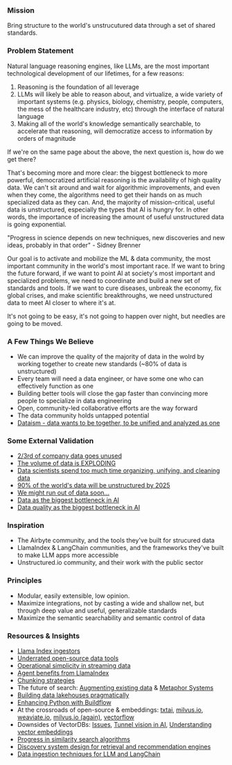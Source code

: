 ### Mission
Bring structure to the world's unstrucutured data through a set of shared standards.


### Problem Statement
Natural language reasoning engines, like LLMs, are the most important technological development of our lifetimes, for a few reasons:

1) Reasoning is the foundation of all leverage
2) LLMs will likely be able to reason about, and virtualize, a wide variety of important systems (e.g. physics, biology, chemistry, people, computers, the mess of the healthcare industry, etc) through the interface of natural language
3) Making all of the world's knowledge semantically searchable, to accelerate that reasoning, will democratize access to information by orders of magnitude
   
If we're on the same page about the above, the next question is, how do we get there?

That's becoming more and more clear: the biggest bottleneck to more powerful, democratized artificial reasoning is the availability of high quality data. We can't sit around and wait for algorithmic improvements, and even when they come, the algorithms need to get their hands on as much specialized data as they can. And, the majority of mission-critical, useful data is unstructured, especially the types that AI is hungry for. In other words, the importance of increasing the amount of useful unstructured data is going exponential.

"Progress in science depends on new techniques, new discoveries and new ideas, probably in that order" - Sidney Brenner

Our goal is to activate and mobilize the ML & data community, the most important community in the world's most important race. If we want to bring the future forward, if we want to point AI at society's most important and specialized problems, we need to coordinate and build a new set of standards and tools. If we want to cure diseases, unbreak the economy, fix global crises, and make scientific breakthroughs, we need unstructured data to meet AI closer to where it's at.

It's not going to be easy, it's not going to happen over night, but needles are going to be moved. 


### A Few Things We Believe
- We can improve the quality of the majority of data in the wolrd by working together to create new standards (~80% of data is unstructured)
- Every team will need a data engineer, or have some one who can effectively function as one
- Building better tools will close the gap faster than convincing more people to specialize in data engineering
- Open, community-led collaborative efforts are the way forward
- The data community holds untapped potential
- [Dataism - data wants to be together, to be unified and analyzed as one](https://en.wikipedia.org/wiki/Dataism#:~:text=Dataism%20is%20a%20term%20that,New%20York%20Times%20in%202013)


### Some External Validation
- [2/3rd of company data goes unused](https://www.frontier-enterprise.com/two-thirds-of-data-available-to-firms-goes-unused/)
- [The volume of data is EXPLODING](https://www.researchgate.net/publication/309393428_Unstructured_Data_an_overview_of_the_data_of_Big_Data)
- [Data scientists spend too much time organizing, unifying, and cleaning data](https://www.forbes.com/sites/gilpress/2016/03/23/data-preparation-most-time-consuming-least-enjoyable-data-science-task-survey-says/?sh=28e1f5556f63)
- [90% of the world's data will be unstructured by 2025](https://mitsloan.mit.edu/ideas-made-to-matter/tapping-power-unstructured-data)
- [We might run out of data soon...](https://arxiv.org/pdf/2211.04325.pdf)
- [Data as the biggest bottleneck in AI](https://medium.com/nevermined-io/data-will-become-the-bottleneck-for-ai-how-ironic-ebaaca11db73)
- [Data quality as the biggest bottleneck in AI](https://www.forbes.com/sites/forbestechcouncil/2023/02/01/data-quality-the-real-bottleneck-in-ai-adoption/?sh=75b93c3f1022)


### Inspiration
- The Airbyte community, and the tools they've built for strucured data
- LlamaIndex & LangChain communities, and the frameworks they've built to make LLM apps more accessible
- Unstructured.io community, and their work with the public sector


### Principles
- Modular, easily extensible, low opinion.
- Maximize integrations, not by casting a wide and shallow net, but through deep value and useful, generalizable standards
- Maximize the semantic searchability and semantic control of data
  

### Resources & Insights
- [Llama Index ingestors](https://github.com/jerryjliu/llama_index)
- [Underrated open-source data tools](https://www.reddit.com/r/dataengineering/comments/15vvudm/underrated_open_source_data_tools/)
- [Operational simplicity in streaming data](https://github.com/benthosdev/benthos)
- [Agent benefits from LlamaIndex](https://gpt-index.readthedocs.io/en/latest/core_modules/agent_modules/agents/root.html)
- [Chunking strategies](https://docs.sweep.dev/blogs/chunking-2m-files)
- The future of search: [Augmenting existing data](https://www.accenture.com/us-en/services/applied-intelligence/search-content-analytics-content-connectors) & [Metaphor Systems](https://platform.metaphor.systems/)
- [Building data lakehouses pragmatically](https://arxiv.org/pdf/2308.05368.pdf)
- [Enhancing Python with Buildflow](https://www.buildflow.dev/docs/overview)
- At the crossroads of open-source & embeddings: [txtai](https://github.com/neuml/txtai), [milvus.io](https://github.com/milvus-io/milvus), [weaviate.io](https://weaviate.io/), [milvus.io (again)](https://milvus.io/), [vectorflow](https://github.com/dgarnitz/vectorflow)
- Downsides of VectorDBs: [Issues](https://medium.com/@don-lim/known-issues-of-vector-based-database-for-ai-ae44a2b0198c), [Tunnel vision in AI](https://colinharman.substack.com/p/beware-tunnel-vision-in-ai-retrieval?utm_source=profile&utm_medium=reader2), [Understanding vector embeddings](https://blog.lancedb.com/why-dataframe-libraries-need-to-understand-vector-embeddings-291343efd5c8)
- [Progress in similarity search algorithms](https://ann-benchmarks.com/index.html)
- [Discovery system design for retrieval and recommendation engines](https://applyingml.com/resources/discovery-system-design/)
- [Data ingestion techniques for LLM and LangChain](https://medium.com/@meta_heuristic/3-must-have-techniques-for-data-ingestion-into-llm-and-langchain-1cd751477be)
